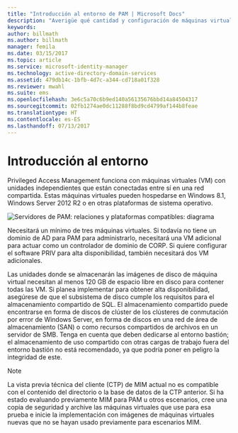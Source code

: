 ```yaml
---
title: "Introducción al entorno de PAM | Microsoft Docs"
description: "Averigüe qué cantidad y configuración de máquinas virtuales se requiere para implementar correctamente Privileged Access Management."
keywords: 
author: billmath
ms.author: billmath
manager: femila
ms.date: 03/15/2017
ms.topic: article
ms.service: microsoft-identity-manager
ms.technology: active-directory-domain-services
ms.assetid: 479db14c-1bfb-4d7c-a344-cd718a01f328
ms.reviewer: mwahl
ms.suite: ems
ms.openlocfilehash: 3e6c5a70c6b9ed140a56135676bbd14a84504317
ms.sourcegitcommit: 02fb1274ae0dc11288f8bd9cd4799af144b8feae
ms.translationtype: HT
ms.contentlocale: es-ES
ms.lasthandoff: 07/13/2017
---
```

# <a name="environment-overview"></a>Introducción al entorno

Privileged Access Management funciona con máquinas virtuales (VM) con unidades independientes que están conectadas entre sí en una red compartida. Estas máquinas virtuales pueden hospedarse en Windows 8.1, Windows Server 2012 R2 o en otras plataformas de sistema operativo.

![Servidores de PAM: relaciones y plataformas compatibles: diagrama](media/pam-test-lab-architecture.png)

Necesitará un mínimo de tres máquinas virtuales.  Si todavía no tiene un dominio de AD para PAM para administrarlo, necesitará una VM adicional para actuar como un controlador de dominio de CORP.  Si quiere configurar el software PRIV para alta disponibilidad, también necesitará dos VM adicionales.

Las unidades donde se almacenarán las imágenes de disco de máquina virtual necesitan al menos 120 GB de espacio libre en disco para contener todas las VM.  Si planea implementar para obtener alta disponibilidad, asegúrese de que el subsistema de disco cumple los requisitos para el almacenamiento compartido de SQL.  El almacenamiento compartido puede encontrarse en forma de discos de clúster de los clústeres de conmutación por error de Windows Server, en forma de discos en una red de área de almacenamiento (SAN) o como recursos compartidos de archivos en un servidor de SMB. Tenga en cuenta que deben dedicarse al entorno bastión; el almacenamiento de uso compartido con otras cargas de trabajo fuera del entorno bastión no está recomendado, ya que podría poner en peligro la integridad de este.

> [!NOTE]
> La vista previa técnica del cliente (CTP) de MIM actual no es compatible con el contenido del directorio o la base de datos de la CTP anterior. Si ha estado evaluando previamente MIM para PAM u otros escenarios, cree una copia de seguridad y archive las máquinas virtuales que use para esa prueba e inicie la implementación con imágenes de máquinas virtuales nuevas que no se hayan usado previamente para escenarios MIM.

